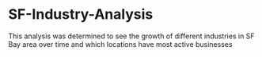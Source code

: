 # SF-Industry-Analysis
This analysis was determined to see the growth of different industries in SF Bay area over time and which locations have most active businesses
